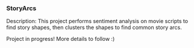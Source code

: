 ### StoryArcs
Description: This project performs sentiment analysis on movie scripts to find story shapes, then clusters the shapes to find common story arcs.

Project in progress!  More details to follow :)
